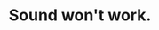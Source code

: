 ---
title: 'Sound won''t work.'
redirect_to:
  - 'https://discuss.pencil2d.org/t/sound-wont-work/950'
---